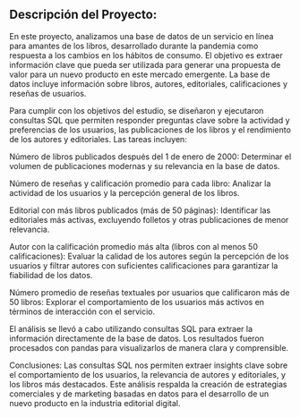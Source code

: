 ## Descripción del Proyecto:

En este proyecto, analizamos una base de datos de un servicio en línea para amantes de los libros, desarrollado durante la pandemia como respuesta a los cambios en los hábitos de consumo. El objetivo es extraer información clave que pueda ser utilizada para generar una propuesta de valor para un nuevo producto en este mercado emergente. La base de datos incluye información sobre libros, autores, editoriales, calificaciones y reseñas de usuarios.

Para cumplir con los objetivos del estudio, se diseñaron y ejecutaron consultas SQL que permiten responder preguntas clave sobre la actividad y preferencias de los usuarios, las publicaciones de los libros y el rendimiento de los autores y editoriales. Las tareas incluyen:

Número de libros publicados después del 1 de enero de 2000: Determinar el volumen de publicaciones modernas y su relevancia en la base de datos.

Número de reseñas y calificación promedio para cada libro: Analizar la actividad de los usuarios y la percepción general de los libros.

Editorial con más libros publicados (más de 50 páginas): Identificar las editoriales más activas, excluyendo folletos y otras publicaciones de menor relevancia.

Autor con la calificación promedio más alta (libros con al menos 50 calificaciones): Evaluar la calidad de los autores según la percepción de los usuarios y filtrar autores con suficientes calificaciones para garantizar la fiabilidad de los datos.

Número promedio de reseñas textuales por usuarios que calificaron más de 50 libros: Explorar el comportamiento de los usuarios más activos en términos de interacción con el servicio.

El análisis se llevó a cabo utilizando consultas SQL para extraer la información directamente de la base de datos. Los resultados fueron procesados con pandas para visualizarlos de manera clara y comprensible.

Conclusiones:
Las consultas SQL nos permiten extraer insights clave sobre el comportamiento de los usuarios, la relevancia de autores y editoriales, y los libros más destacados.
Este análisis respalda la creación de estrategias comerciales y de marketing basadas en datos para el desarrollo de un nuevo producto en la industria editorial digital.
